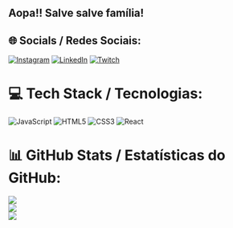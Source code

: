 ## Aopa!! Salve salve família! 

## 🌐 Socials / Redes Sociais:
[![Instagram](https://img.shields.io/badge/Instagram-%23E4405F.svg?logo=Instagram&logoColor=white)](https://instagram.com/_cesaum) [![LinkedIn](https://img.shields.io/badge/LinkedIn-%230077B5.svg?logo=linkedin&logoColor=white)](https://linkedin.com/in/césar-augusto-sousa-pinho) [![Twitch](https://img.shields.io/badge/Twitch-%239146FF.svg?logo=Twitch&logoColor=white)](https://twitch.tv/0cesaum) 

# 💻 Tech Stack / Tecnologias:
![JavaScript](https://img.shields.io/badge/javascript-%23323330.svg?style=for-the-badge&logo=javascript&logoColor=%23F7DF1E) ![HTML5](https://img.shields.io/badge/html5-%23E34F26.svg?style=for-the-badge&logo=html5&logoColor=white) ![CSS3](https://img.shields.io/badge/css3-%231572B6.svg?style=for-the-badge&logo=css3&logoColor=white) ![React](https://img.shields.io/badge/react-%2320232a.svg?style=for-the-badge&logo=react&logoColor=%2361DAFB)
# 📊 GitHub Stats / Estatísticas do GitHub:
![](https://github-readme-stats.vercel.app/api?username=oCesaum&theme=vision-friendly-dark&hide_border=true&include_all_commits=true&count_private=true)<br/>
![](https://github-readme-streak-stats.herokuapp.com/?user=oCesaum&theme=vision-friendly-dark&hide_border=true)<br/>
![](https://github-readme-stats.vercel.app/api/top-langs/?username=oCesaum&theme=vision-friendly-dark&hide_border=true&include_all_commits=true&count_private=true&layout=compact)
